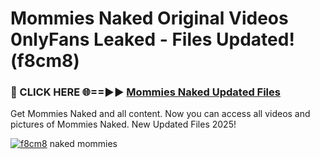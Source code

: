 # Mommies Naked Original Videos 0nlyFans Leaked - Files Updated! (f8cm8)

<h3>🔴 CLICK HERE 🌐==►► <a href="https://tinyurl.com/yckcrads" rel="nofollow">Mommies Naked Updated Files</a></h3>

Get Mommies Naked and all content. Now you can access all videos and pictures of Mommies Naked. New Updated Files 2025!

[![f8cm8](https://i.imgur.com/hpKpOFt.gif)](https://tinyurl.com/yckcrads)
naked mommies